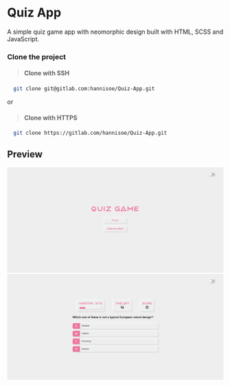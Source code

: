# Quiz App
A simple quiz game app with neomorphic design built with HTML, SCSS and JavaScript.

### Clone the project

> #### Clone with SSH
```bash
  git clone git@gitlab.com:hannisoe/Quiz-App.git
```
or
> #### Clone with HTTPS
```bash
  git clone https://gitlab.com/hannisoe/Quiz-App.git
```

## Preview

![Preview](images/capture1.png)
![Preview](images/capture2.png)